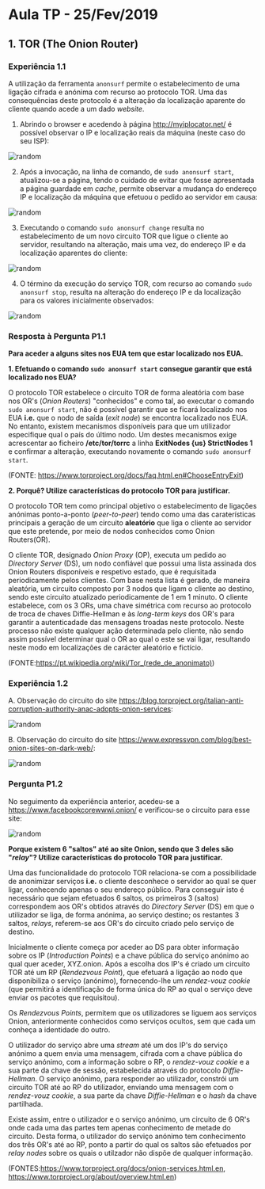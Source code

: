 # Aula TP - 25/Fev/2019

## 1\. TOR (The Onion Router)

### Experiência 1.1

A utilização da ferramenta `anonsurf` permite o estabelecimento de uma ligação cifrada e anónima com recurso ao protocolo TOR. Uma das consequências deste protocolo
é a alteração da localização aparente do cliente quando acede a um dado *website*. 

1. Abrindo o browser e acedendo à página <http://myiplocator.net/> é possível observar o IP e localização reais da máquina (neste caso do seu ISP):

![random](Images/1.png)


2. Após a invocação, na linha de comando, de `sudo anonsurf start`, atualizou-se a página, tendo o cuidado de evitar que fosse apresentada a página guardade em 
*cache*, permite observar a mudança do endereço IP e localização da máquina que efetuou o pedido ao servidor em causa:

![random](Images/2.png)

3. Executando o comando `sudo anonsurf change` resulta no estabelecimento de um novo circuito TOR que ligue o cliente ao servidor, resultando na alteração, mais uma
vez, do endereço IP e da localização aparentes do cliente:

![random](Images/3.png)

4. O término da execução do serviço TOR, com recurso ao comando `sudo anonsurf stop`, resulta na alteração do endereço IP e da localização para os valores inicialmente
observados:

![random](Images/1.png)


### Resposta à Pergunta P1.1

**Para aceder a alguns sites nos EUA tem que estar localizado nos EUA.**

**1. Efetuando o comando `sudo anonsurf start` consegue garantir que está localizado nos EUA?**

O protocolo TOR estabelece o circuito TOR de forma aleatória com base nos OR's (*Onion Routers*) "conhecidos" e como tal, ao executar o comando `sudo anonsurf start`, 
não é possível garantir que se ficará localizado nos EUA **i.e.** que o nodo de saída (*exit node*) se encontra localizado nos EUA. No entanto, existem mecanismos 
disponíveis para que um utilizador especifique qual o país do último nodo. Um destes mecanismos exige acrescentar ao ficheiro **/etc/tor/torrc** a linha 
**ExitNodes {us} StrictNodes 1** e confirmar a alteração, executando novamente o comando `sudo anonsurf start`.

(FONTE: <https://www.torproject.org/docs/faq.html.en#ChooseEntryExit>)


**2. Porquê? Utilize características do protocolo TOR para justificar.**

O protocolo TOR tem como principal objetivo o estabelecimento de ligações anónimas ponto-a-ponto (*peer-to-peer*) tendo como uma das caraterísticas principais
a geração de um circuito **aleatório** que liga o cliente ao servidor que este pretende, por meio de nodos conhecidos como Onion Routers(OR).

O cliente TOR, designado *Onion Proxy* (OP), executa um pedido ao *Directory Server* (DS), um nodo confiável que possui uma lista assinada dos Onion Routers
disponíveis e respetivo estado, que é requisitada periodicamente pelos clientes. Com base nesta lista é gerado, de maneira aleatória, um circuito composto
por 3 nodos que ligam o cliente ao destino, sendo este circuito atualizado periodicamente de 1 em 1 minuto. O cliente estabelece, com os 3 ORs, uma chave simétrica 
com recurso ao protocolo de troca de chaves Diffie-Hellman e às *long-term keys* dos OR's para garantir a autenticadade das mensagens troadas neste protocolo.
Neste processo não existe qualquer ação determinada pelo cliente, não sendo assim possível determinar qual o OR ao qual o este se vai ligar, resultando neste modo 
em localizações de carácter aleatório e fictício.

(FONTE:<https://pt.wikipedia.org/wiki/Tor_(rede_de_anonimato)>)


### Experiência 1.2

A. Observação do circuito do site <https://blog.torproject.org/italian-anti-corruption-authority-anac-adopts-onion-services>:

![random](Images/4.png)

B. Observação do circuito do site <https://www.expressvpn.com/blog/best-onion-sites-on-dark-web/>:

![random](Images/5.png)


### Pergunta P1.2

No seguimento da experiência anterior, acedeu-se a <https://www.facebookcorewwwi.onion/> e verificou-se o circuito para esse site:

![random](Images/6.png)

**Porque existem 6 "saltos" até ao site Onion, sendo que 3 deles são "_relay_"? Utilize características do protocolo TOR para justificar.**

Uma das funcionalidade do protocolo TOR relaciona-se com a possibilidade de anonimizar serviços **i.e.** o cliente desconhece o servidor
ao qual se quer ligar, conhecendo apenas o seu endereço público. Para conseguir isto é necessário que sejam efetuados 6 saltos, os primeiros 3 (saltos)
correspondem aos OR's obtidos através do *Directory Server* (DS) em que o utilizador se liga, de forma anónima, ao serviço destino; os restantes 3 saltos, *relays*, 
referem-se aos OR's do circuito criado pelo serviço de destino.

Inicialmente o cliente começa por aceder ao DS para obter informação sobre os IP (*Introduction Points*) e a chave pública do serviço anónimo 
ao qual quer aceder, XYZ.onion. Após a escolha dos IP's é criado um circuito TOR até um RP (*Rendezvous Point*), que efetuará a ligação ao nodo que disponibiliza
o serviço (anónimo), fornecendo-lhe um *rendez-vouz cookie* (que permitirá a identificação de forma única do RP ao qual o serviço deve enviar os pacotes que 
requisitou).

Os *Rendezvous Points*, permitem que os utilizadores se liguem aos serviços Onion, anteriormente conhecidos como serviços ocultos, sem que cada um conheça a 
identidade do outro.

O utilizador do serviço abre uma *stream* até um dos IP's do serviço anónimo a quem envia uma mensagem, cifrada com a chave pública do serviço anónimo, com a 
informação sobre o RP, o *rendez-vouz cookie* e a sua parte da chave de sessão, estabelecida através do protocolo *Diffie-Hellman*. O serviço anónimo, para 
responder ao utilizador, constrói um circuito TOR até ao RP do utilizador, enviando uma mensagem com o *rendez-vouz cookie*, a sua parte da chave *Diffie-Hellman* 
e o *hash* da chave partilhada. 

Existe assim, entre o utilizador e o serviço anónimo, um circuito de 6 OR's onde cada uma das partes tem apenas conhecimento de metade do circuito. Desta forma, o 
utilizador do serviço anónimo tem conhecimento dos três OR's até ao RP, ponto a partir do qual os saltos são efetuados por *relay nodes* sobre os quais o utilzador
não dispõe de qualquer informação.

(FONTES:<https://www.torproject.org/docs/onion-services.html.en>, <https://www.torproject.org/about/overview.html.en>)
